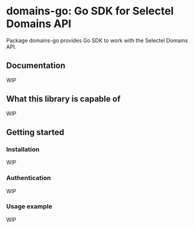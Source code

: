 # domains-go: Go SDK for Selectel Domains API

Package domains-go provides Go SDK to work with the Selectel Domains API.

## Documentation

WIP

## What this library is capable of

WIP

## Getting started

### Installation

WIP

### Authentication

WIP

### Usage example

WIP
